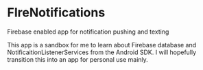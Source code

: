 # FIreNotifications
Firebase enabled app for notification pushing and texting

This app is a sandbox for me to learn about Firebase database and NotificaitionListenerServices from the Android SDK.
I will hopefully transition this into an app for personal use mainly.
